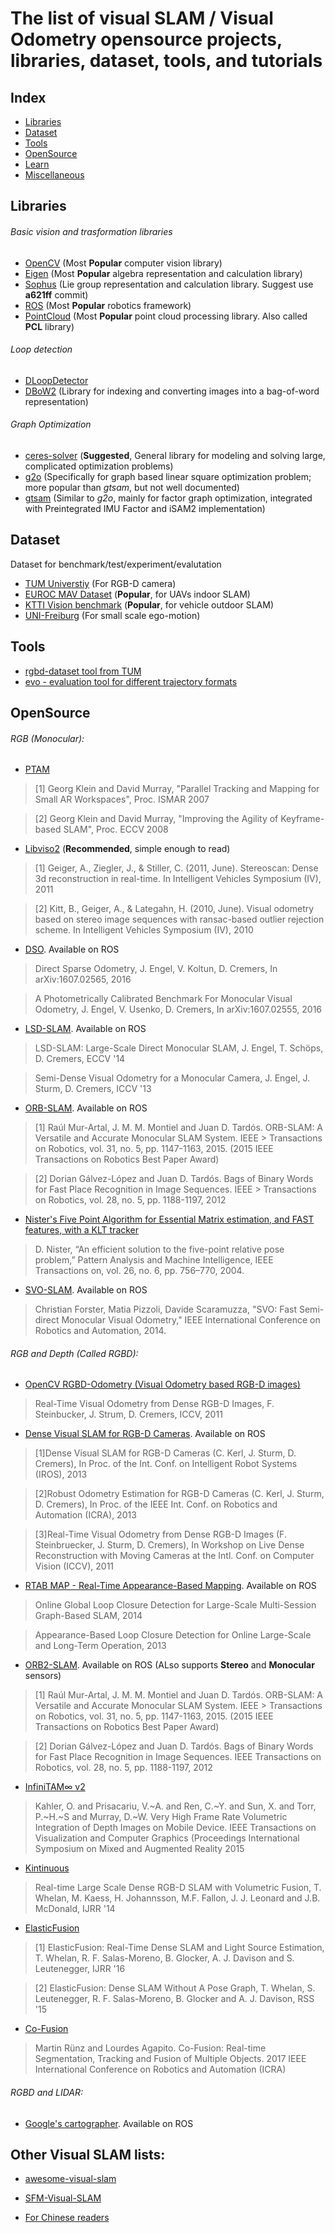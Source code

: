 # The list of visual SLAM / Visual Odometry opensource projects, libraries, dataset, tools, and tutorials

## Index
* [Libraries](#libraries)
* [Dataset](#dataset)
* [Tools](#tools)
* [OpenSource](#OpenSource)
* [Learn](learn.md)
* [Miscellaneous](miscellaneous.md)

## Libraries
###### Basic vision and trasformation libraries
- [OpenCV](http://opencv.org/)  (Most **Popular** computer vision library)
- [Eigen](http://eigen.tuxfamily.org/index.php?title=Main_Page) (Most **Popular** algebra representation and calculation library)
- [Sophus](https://github.com/strasdat/Sophus)  (Lie group representation and calculation library. Suggest use **a621ff** commit)
- [ROS](http://www.ros.org/) (Most **Popular** robotics framework)
- [PointCloud](http://pointclouds.org/) (Most **Popular** point cloud processing library. Also called **PCL** library)

###### Loop detection
- [DLoopDetector](https://github.com/dorian3d/DLoopDetector)
- [DBoW2](https://github.com/dorian3d/DBoW2) (Library for indexing and converting images into a bag-of-word representation)

###### Graph Optimization
- [ceres-solver](https://github.com/ceres-solver/ceres-solver)  (**Suggested**, General library for modeling and solving large, complicated optimization problems)
- [g2o](https://github.com/RainerKuemmerle/g2o)  (Specifically for graph based linear square optimization problem; more popular than *gtsam*, but not well documented)
- [gtsam](https://bitbucket.org/gtborg/gtsam/src/develop/)  (Similar to *g2o*, mainly for factor graph optimization, integrated with Preintegrated IMU Factor and iSAM2 implementation)

## Dataset

Dataset for benchmark/test/experiment/evalutation

- [TUM Universtiy](http://vision.in.tum.de/data/datasets/rgbd-dataset/download) (For RGB-D camera)
- [EUROC MAV Dataset](https://projects.asl.ethz.ch/datasets/doku.php?id=kmavvisualinertialdatasets) (**Popular**, for UAVs indoor SLAM)
- [KTTI Vision benchmark](http://www.cvlibs.net/datasets/kitti/eval_odometry.php) (**Popular**, for vehicle outdoor SLAM)
- [UNI-Freiburg](https://lmb.informatik.uni-freiburg.de/resources/datasets/StereoEgomotion.en.html) (For small scale ego-motion)

## Tools
- [rgbd-dataset tool from TUM](https://vision.in.tum.de/data/datasets/rgbd-dataset/tools)
- [evo - evaluation tool for different trajectory formats](https://github.com/MichaelGrupp/evo)

## OpenSource

###### RGB (Monocular):

- [PTAM](https://github.com/Oxford-PTAM/PTAM-GPL)
> [1] Georg Klein and David Murray, "Parallel Tracking and Mapping for Small AR Workspaces", Proc. ISMAR 2007

> [2] Georg Klein and David Murray, "Improving the Agility of Keyframe-based SLAM", Proc. ECCV 2008

- [Libviso2](http://www.cvlibs.net/software/libviso/) (**Recommended**, simple enough to read)
> [1] Geiger, A., Ziegler, J., & Stiller, C. (2011, June). Stereoscan: Dense 3d reconstruction in real-time. In Intelligent Vehicles Symposium (IV), 2011

> [2] Kitt, B., Geiger, A., & Lategahn, H. (2010, June). Visual odometry based on stereo image sequences with ransac-based outlier rejection scheme. In Intelligent Vehicles Symposium (IV), 2010

- [DSO](https://github.com/JakobEngel/dso_ros). Available on ROS
>Direct Sparse Odometry, J. Engel, V. Koltun, D. Cremers, In arXiv:1607.02565, 2016

>A Photometrically Calibrated Benchmark For Monocular Visual Odometry, J. Engel, V. Usenko, D. Cremers, In arXiv:1607.02555, 2016

- [LSD-SLAM](https://github.com/tum-vision/lsd_slam). Available on ROS
>LSD-SLAM: Large-Scale Direct Monocular SLAM, J. Engel, T. Schöps, D. Cremers, ECCV '14

>Semi-Dense Visual Odometry for a Monocular Camera, J. Engel, J. Sturm, D. Cremers, ICCV '13

- [ORB-SLAM](https://github.com/raulmur/ORB_SLAM). Available on ROS
> [1] Raúl Mur-Artal, J. M. M. Montiel and Juan D. Tardós. ORB-SLAM: A Versatile and Accurate Monocular SLAM System. IEEE > Transactions on Robotics, vol. 31, no. 5, pp. 1147-1163, 2015. (2015 IEEE Transactions on Robotics Best Paper Award)

> [2] Dorian Gálvez-López and Juan D. Tardós. Bags of Binary Words for Fast Place Recognition in Image Sequences. IEEE > Transactions on Robotics, vol. 28, no. 5, pp. 1188-1197, 2012

- [Nister's Five Point Algorithm for Essential Matrix estimation, and FAST features, with a KLT tracker](https://github.com/avisingh599/mono-vo)
> D. Nister, “An efficient solution to the five-point relative pose problem,” Pattern Analysis and Machine Intelligence, IEEE Transactions on, vol. 26, no. 6, pp. 756–770, 2004.

- [SVO-SLAM](https://github.com/uzh-rpg/rpg_svo). Available on ROS
> Christian Forster, Matia Pizzoli, Davide Scaramuzza, "SVO: Fast Semi-direct Monocular Visual Odometry," IEEE International Conference on Robotics and Automation, 2014.

###### RGB and Depth (Called RGBD):
- [OpenCV RGBD-Odometry (Visual Odometry based RGB-D images)](https://github.com/tzutalin/OpenCV-RgbdOdometry)
> Real-Time Visual Odometry from Dense RGB-D Images, F. Steinbucker, J. Strum, D. Cremers, ICCV, 2011

- [Dense Visual SLAM for RGB-D Cameras](https://github.com/tum-vision/dvo_slam). Available on ROS
>[1]Dense Visual SLAM for RGB-D Cameras (C. Kerl, J. Sturm, D. Cremers), In Proc. of the Int. Conf. on Intelligent Robot Systems (IROS), 2013

>[2]Robust Odometry Estimation for RGB-D Cameras (C. Kerl, J. Sturm, D. Cremers), In Proc. of the IEEE Int. Conf. on Robotics and Automation (ICRA), 2013

>[3]Real-Time Visual Odometry from Dense RGB-D Images (F. Steinbruecker, J. Sturm, D. Cremers), In Workshop on Live Dense Reconstruction with Moving Cameras at the Intl. Conf. on Computer Vision (ICCV), 2011


- [RTAB MAP - Real-Time Appearance-Based Mapping](https://github.com/introlab/rtabmap). Available on ROS
> Online Global Loop Closure Detection for Large-Scale Multi-Session Graph-Based SLAM, 2014

> Appearance-Based Loop Closure Detection for Online Large-Scale and Long-Term Operation, 2013

- [ORB2-SLAM](https://github.com/raulmur/ORB_SLAM2). Available on ROS (ALso supports **Stereo** and **Monocular** sensors)
> [1] Raúl Mur-Artal, J. M. M. Montiel and Juan D. Tardós. ORB-SLAM: A Versatile and Accurate Monocular SLAM System. IEEE > Transactions on Robotics, vol. 31, no. 5, pp. 1147-1163, 2015. (2015 IEEE Transactions on Robotics Best Paper Award)

> [2] Dorian Gálvez-López and Juan D. Tardós. Bags of Binary Words for Fast Place Recognition in Image Sequences. IEEE Transactions on Robotics, vol. 28, no. 5, pp. 1188-1197, 2012

- [InfiniTAM∞ v2](http://www.robots.ox.ac.uk/~victor/infinitam/index.html)
> Kahler, O. and Prisacariu, V.~A. and Ren, C.~Y. and Sun, X. and Torr, P.~H.~S and Murray, D.~W. Very High Frame Rate Volumetric Integration of Depth Images on Mobile Device. IEEE Transactions on Visualization and Computer Graphics (Proceedings International Symposium on Mixed and Augmented Reality 2015

- [Kintinuous](https://github.com/mp3guy/Kintinuous)
> Real-time Large Scale Dense RGB-D SLAM with Volumetric Fusion, T. Whelan, M. Kaess, H. Johannsson, M.F. Fallon, J. J. Leonard and J.B. McDonald, IJRR '14

- [ElasticFusion](https://github.com/mp3guy/ElasticFusion)
> [1] ElasticFusion: Real-Time Dense SLAM and Light Source Estimation, T. Whelan, R. F. Salas-Moreno, B. Glocker, A. J. Davison and S. Leutenegger, IJRR '16

> [2] ElasticFusion: Dense SLAM Without A Pose Graph, T. Whelan, S. Leutenegger, R. F. Salas-Moreno, B. Glocker and A. J. Davison, RSS '15

- [Co-Fusion](http://visual.cs.ucl.ac.uk/pubs/cofusion/index.html)
> Martin Rünz and Lourdes Agapito. Co-Fusion: Real-time Segmentation, Tracking and Fusion of Multiple Objects. 2017 IEEE International Conference on Robotics and Automation (ICRA)

###### RGBD and LIDAR:
- [Google's cartographer](https://github.com/googlecartographer/cartographer). Available on ROS



## Other Visual SLAM lists:

* [awesome-visual-slam](https://github.com/tzutalin/awesome-visual-slam)

* [SFM-Visual-SLAM](https://github.com/marknabil/SFM-Visual-SLAM.git)
* [For Chinese readers](https://youjiexia.github.io/2018/03/10/Awesome-SLAM-Repos-on-GitHub/)

